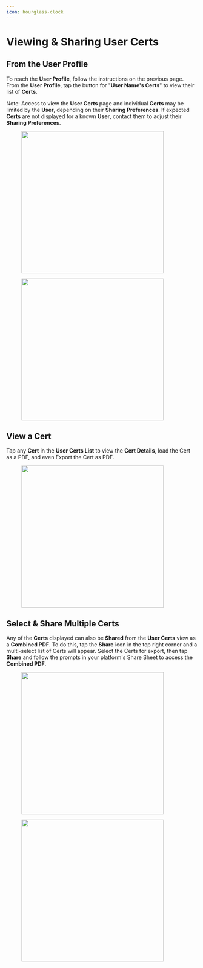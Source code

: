 ```yaml
---
icon: hourglass-clock
---
```


# Viewing & Sharing User Certs

## From the User Profile

To reach the **User Profile**, follow the instructions on the previous page. From the **User Profile**, tap the button for "**User Name's Certs**" to view their list of **Certs**.

Note: Access to view the **User Certs** page and individual **Certs** may be limited by the **User**, depending on their **Sharing Preferences**. If expected **Certs** are not displayed for a known **User**, contact them to adjust their **Sharing Preferences**.

<div><figure><img src="../../.gitbook/assets/user-profile (1).PNG" alt="" width="375"><figcaption></figcaption></figure> <figure><img src="../../.gitbook/assets/user-certs.PNG" alt="" width="375"><figcaption></figcaption></figure></div>

## View a Cert

Tap any **Cert** in the **User Certs List** to view the **Cert Details**, load the Cert as a PDF, and even Export the Cert as PDF.

<figure><img src="../../.gitbook/assets/view-cert.PNG" alt="" width="375"><figcaption></figcaption></figure>

## Select & Share Multiple Certs

Any of the **Certs** displayed can also be **Shared** from the **User Certs** view as a **Combined PDF**. To do this, tap the **Share** icon in the top right corner and a multi-select list of Certs will appear. Select the Certs for export, then tap **Share** and follow the prompts in your platform's Share Sheet to access the **Combined PDF**.

<div><figure><img src="../../.gitbook/assets/user-certs.PNG" alt="" width="375"><figcaption></figcaption></figure> <figure><img src="../../.gitbook/assets/share-certs-selected.PNG" alt="" width="375"><figcaption></figcaption></figure></div>
